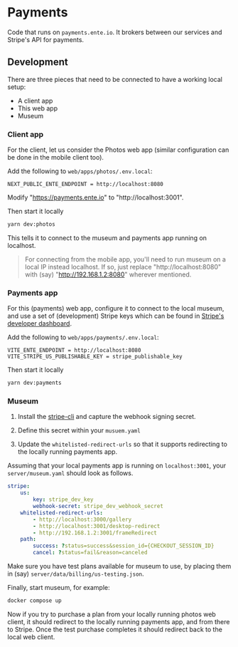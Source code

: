 # Payments

Code that runs on `payments.ente.io`. It brokers between our services and
Stripe's API for payments.

## Development

There are three pieces that need to be connected to have a working local setup:

- A client app
- This web app
- Museum

### Client app

For the client, let us consider the Photos web app (similar configuration can be
done in the mobile client too).

Add the following to `web/apps/photos/.env.local`:

```env
NEXT_PUBLIC_ENTE_ENDPOINT = http://localhost:8080
```

Modify "https://payments.ente.io" to "http://localhost:3001".

Then start it locally

```sh
yarn dev:photos
```

This tells it to connect to the museum and payments app running on localhost.

> For connecting from the mobile app, you'll need to run museum on a local IP
> instead localhost. If so, just replace "http://localhost:8080" with (say)
> "http://192.168.1.2:8080" wherever mentioned.

### Payments app

For this (payments) web app, configure it to connect to the local museum, and
use a set of (development) Stripe keys which can be found in
[Stripe's developer dashboard](https://dashboard.stripe.com).

Add the following to `web/apps/payments/.env.local`:

```env
VITE_ENTE_ENDPOINT = http://localhost:8080
VITE_STRIPE_US_PUBLISHABLE_KEY = stripe_publishable_key
```

Then start it locally

```sh
yarn dev:payments
```

### Museum

1. Install the [stripe-cli](https://docs.stripe.com/stripe-cli) and capture the
   webhook signing secret.

2. Define this secret within your `musuem.yaml`

3. Update the `whitelisted-redirect-urls` so that it supports redirecting to the
   locally running payments app.

Assuming that your local payments app is running on `localhost:3001`, your
`server/museum.yaml` should look as follows.

```yaml
stripe:
    us:
        key: stripe_dev_key
        webhook-secret: stripe_dev_webhook_secret
    whitelisted-redirect-urls:
        - http://localhost:3000/gallery
        - http://localhost:3001/desktop-redirect
        - http://192.168.1.2:3001/frameRedirect
    path:
        success: ?status=success&session_id={CHECKOUT_SESSION_ID}
        cancel: ?status=fail&reason=canceled
```

Make sure you have test plans available for museum to use, by placing them in
(say) `server/data/billing/us-testing.json`.

Finally, start museum, for example:

```sh
docker compose up
```

Now if you try to purchase a plan from your locally running photos web client,
it should redirect to the locally running payments app, and from there to
Stripe. Once the test purchase completes it should redirect back to the local
web client.
